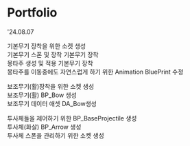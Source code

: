 # Portfolio

'24.08.07

기본무기 장착을 위한 소켓 생성  
기본무기 스폰 및 장착 기본무기 장착  
몽타주 생성 및 적용 기본무기 장착  
몽타주를 이동중에도 자연스럽게 하기 위한 Animation BluePrint 수정  
 
보조무기(활)장착을 위한 소켓 생성  
보조무기(활) BP_Bow 생성  
보조무기 데이터 애셋 DA_Bow생성  

투사체들을 제어하기 위한 BP_BaseProjectile 생성  
투사체(화살) BP_Arrow 생성  
투사체 스폰을 관리하기 위한 소켓 생성  
